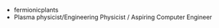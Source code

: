 - fermionicplants
- Plasma  physicist/Engineering Physicist / Aspiring Computer Engineer

<!---
fermionicplants/fermionicplants is a ✨ special ✨ repository because its `README.md` (this file) appears on your GitHub profile.
You can click the Preview link to take a look at your changes.
--->
